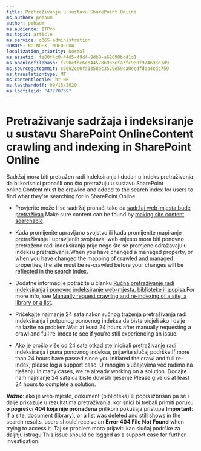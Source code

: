 ```yaml
---
title: Pretraživanje u sustavu SharePoint Online
ms.author: pebaum
author: pebaum
ms.audience: ITPro
ms.topic: article
ms.service: o365-administration
ROBOTS: NOINDEX, NOFOLLOW
localization_priority: Normal
ms.assetid: fe00f4c0-44d5-49d4-9db0-a62698bcd1d1
ms.openlocfilehash: f790efbe6ed445786933efa3fc980f974693d1d9
ms.sourcegitcommit: c6692ce0fa1358ec3529e59ca0ecdfdea4cdc759
ms.translationtype: MT
ms.contentlocale: hr-HR
ms.lasthandoff: 09/15/2020
ms.locfileid: "47770759"
---
```

# <a name="content-crawling-and-indexing-in-sharepoint-online"></a><span data-ttu-id="1226a-102">Pretraživanje sadržaja i indeksiranje u sustavu SharePoint Online</span><span class="sxs-lookup"><span data-stu-id="1226a-102">Content crawling and indexing in SharePoint Online</span></span>

<span data-ttu-id="1226a-103">Sadržaj mora biti pretražen radi indeksiranja i dodan u indeks pretraživanja da bi korisnici pronašli ono što pretražuju u sustavu SharePoint online.</span><span class="sxs-lookup"><span data-stu-id="1226a-103">Content must be crawled and added to the search index for users to find what they're searching for in SharePoint Online.</span></span>

- <span data-ttu-id="1226a-104">Provjerite može li se sadržaj pronaći tako da [sadržaj web-mjesta bude pretraživan](https://docs.microsoft.com/sharepoint/make-site-content-searchable).</span><span class="sxs-lookup"><span data-stu-id="1226a-104">Make sure content can be found by [making site content searchable](https://docs.microsoft.com/sharepoint/make-site-content-searchable).</span></span>

- <span data-ttu-id="1226a-105">Kada promijenite upravljano svojstvo ili kada promijenite mapiranje pretraživanja i upravljanih svojstava, web-mjesto mora biti ponovno pretraženo radi indeksiranja prije nego što se promjene odražavaju u indeksu pretraživanja.</span><span class="sxs-lookup"><span data-stu-id="1226a-105">When you have changed a managed property, or when you have changed the mapping of crawled and managed properties, the site must be re-crawled before your changes will be reflected in the search index.</span></span>

- <span data-ttu-id="1226a-106">Dodatne informacije potražite u članku [Ručna pretraživanje radi indeksiranja i ponovno indeksiranje web-mjesta, biblioteke ili popisa](https://docs.microsoft.com/sharepoint/crawl-site-content).</span><span class="sxs-lookup"><span data-stu-id="1226a-106">For more info, see [Manually request crawling and re-indexing of a site, a library or a list](https://docs.microsoft.com/sharepoint/crawl-site-content).</span></span>

- <span data-ttu-id="1226a-107">Pričekajte najmanje 24 sata nakon ručnog traženja pretraživanja radi indeksiranja i potpunog ponovnog indeksa da biste vidjeli ako i dalje nailazite na problem.</span><span class="sxs-lookup"><span data-stu-id="1226a-107">Wait at least 24 hours after manually requesting a crawl and full re-index to see if you're still experiencing an issue.</span></span>

- <span data-ttu-id="1226a-108">Ako je prošlo više od 24 sata otkad ste inicirali pretraživanje radi indeksiranja i puna ponovnog indeksa, prijavite slučaj podrške.</span><span class="sxs-lookup"><span data-stu-id="1226a-108">If more than 24 hours have passed since you initiated the crawl and full re-index, please log a support case.</span></span> <span data-ttu-id="1226a-109">U mnogim slučajevima već radimo na rješenju.</span><span class="sxs-lookup"><span data-stu-id="1226a-109">In many cases, we're already working on a solution.</span></span> <span data-ttu-id="1226a-110">Dodajte nam najmanje 24 sata da biste dovršili rješenje.</span><span class="sxs-lookup"><span data-stu-id="1226a-110">Please give us at least 24 hours to complete a solution.</span></span>

<span data-ttu-id="1226a-111">**Važno**: ako je web-mjesto, dokument (biblioteka) ili popis izbrisan pa se i dalje prikazuje u rezultatima pretraživanja, korisnici bi trebali primiti poruku **o pogrešci 404 koja nije pronađena** prilikom pokušaja pristupa.</span><span class="sxs-lookup"><span data-stu-id="1226a-111">**Important**: If a site, document (library), or a list was deleted and still shows in the search results, users should receive an **Error 404 File Not Found** when trying to access it.</span></span> <span data-ttu-id="1226a-112">Taj se problem mora prijaviti kao slučaj podrške za daljnju istragu.</span><span class="sxs-lookup"><span data-stu-id="1226a-112">This issue should be logged as a support case for further investigation.</span></span>



